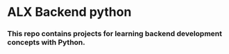 # ALX Backend python

### This repo contains projects for learning backend development concepts with __Python__.  
